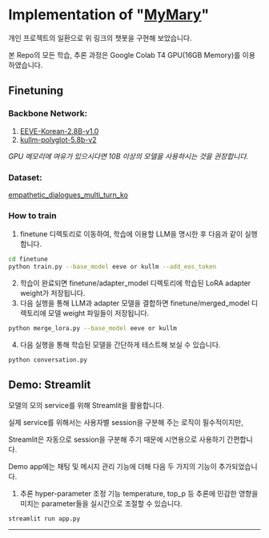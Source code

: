 # Implementation of "[MyMary](https://github.com/boostcampaitech5/level3_nlp_finalproject-nlp-12)"
개인 프로젝트의 일환으로 위 링크의 챗봇을 구현해 보았습니다.

본 Repo의 모든 학습, 추론 과정은 Google Colab T4 GPU(16GB Memory)를 이용하였습니다.

## Finetuning

### **Backbone Network:**
1. [EEVE-Korean-2.8B-v1.0](https://huggingface.co/yanolja/EEVE-Korean-2.8B-v1.0)
2. [kullm-polyglot-5.8b-v2](https://huggingface.co/nlpai-lab/kullm-polyglot-5.8b-v2)

_GPU 메모리에 여유가 있으시다면 10B 이상의 모델을 사용하시는 것을 권장합니다._

### **Dataset:**

[empathetic_dialogues_multi_turn_ko](ohilikeit/empathetic_dialogues_mutli_turn_ko)

### **How to train**
1. finetune 디렉토리로 이동하여, 학습에 이용할 LLM을 명시한 후 다음과 같이 실행합니다.
```bash
cd finetune
python train.py --base_model eeve or kullm --add_eos_token
```
2. 학습이 완료되면 finetune/adapter_model 디렉토리에 학습된 LoRA adapter weight가 저장됩니다.
3. 다음 실행을 통해 LLM과 adapter 모델을 결합하면 finetune/merged_model 디렉토리에 모델 weight 파일들이 저장됩니다.
```bash
python merge_lora.py --base_model eeve or kullm
```
4. 다음 실행을 통해 학습된 모델을 간단하게 테스트해 보실 수 있습니다.
```bash
python conversation.py
```


## Demo: Streamlit

모델의 모의 service를 위해 Streamlit을 활용합니다.

실제 service를 위해서는 사용자별 session을 구분해 주는 로직이 필수적이지만,

Streamlit은 자동으로 session을 구분해 주기 때문에 시연용으로 사용하기 간편합니다.

Demo app에는 채팅 및 메시지 관리 기능에 더해 다음 두 가지의 기능이 추가되었습니다.

1. 추론 hyper-parameter 조정 기능
   temperature, top_p 등 추론에 민감한 영향을 미치는 parameter들을 실시간으로 조절할 수 있습니다.


```bash
streamlit run app.py
```
---



